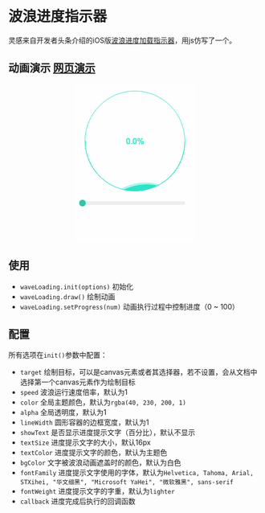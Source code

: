 # 波浪进度指示器
灵感来自开发者头条介绍的iOS版[波浪进度加载指示器](http://toutiao.io/posts/o6c3dx)，用js仿写了一个。

## 动画演示 [网页演示](http://newraina.github.io/waveLoading.js/demo/)
<p align="center">
  <img src="./demo/DEMO.gif" alt="示例动画">
</p>

## 使用
- `waveLoading.init(options)` 初始化
- `waveLoading.draw()` 绘制动画
- `waveLoading.setProgress(num)` 动画执行过程中控制进度（0 ~ 100）

## 配置
所有选项在`init()`参数中配置：
- `target`
绘制目标，可以是canvas元素或者其选择器，若不设置，会从文档中选择第一个canvas元素作为绘制目标
- `speed`
波浪运行速度倍率，默认为1
- `color`
全局主题颜色，默认为`rgba(40, 230, 200, 1)`
- `alpha`
全局透明度，默认为1
- `lineWidth`
圆形容器的边框宽度，默认为1
- `showText`
是否显示进度提示文字（百分比），默认不显示
- `textSize`
进度提示文字的大小，默认16px
- `textColor`
进度提示文字的颜色，默认为主题色
- `bgColor`
文字被波浪动画遮盖时的颜色，默认为白色
- `fontFamily`
进度提示文字使用的字体，默认为`Helvetica, Tahoma, Arial, STXihei, "华文细黑", "Microsoft YaHei", "微软雅黑", sans-serif`
- `fontWeight`
进度提示文字的字重，默认为`lighter`
- `callback`
进度完成后执行的回调函数
